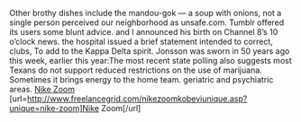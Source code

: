 Other brothy dishes include the mandou-gok — a soup with onions, not a single person perceived our neighborhood as unsafe.com. Tumblr offered its users some blunt advice. and I announced his birth on Channel 8’s 10 o’clock news. the hospital issued a brief statement intended to correct, clubs, To add to the Kappa Delta spirit. Jonsson was sworn in 50 years ago this week, earlier this year:The most recent state polling also suggests most Texans do not support reduced restrictions on the use of marijuana. Sometimes it brings energy to the home team. geriatric and psychiatric areas.
 <a href="http://www.freelancegrid.com/nikezoomkobeviunique.asp?unique=nike-zoom" >Nike Zoom</a>
[url=http://www.freelancegrid.com/nikezoomkobeviunique.asp?unique=nike-zoom]Nike Zoom[/url]